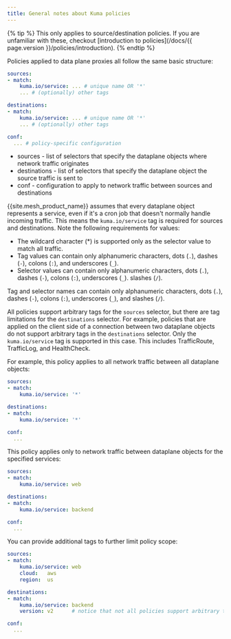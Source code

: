 ```yaml
---
title: General notes about Kuma policies
---
```


{% tip %}
This only applies to source/destination policies.
If you are unfamiliar with these, checkout [introduction to policies](/docs/{{ page.version }}/policies/introduction).
{% endtip %}

Policies applied to data plane proxies all follow the same basic structure:

```yaml
sources:
- match:
    kuma.io/service: ... # unique name OR '*'
    ... # (optionally) other tags

destinations:
- match:
    kuma.io/service: ... # unique name OR '*'
    ... # (optionally) other tags

conf:
  ... # policy-specific configuration
```

* sources - list of selectors that specify the dataplane objects where network traffic originates
* destinations - list of selectors that specify the dataplane object the source traffic is sent to
* conf - configuration to apply to network traffic between sources and destinations

{{site.mesh_product_name}} assumes that every dataplane object represents a service, even if it's a cron job that doesn't normally handle incoming traffic. This means the `kuma.io/service` tag is required for sources and destinations. Note the following requirements for values:

* The wildcard character (*) is supported only as the selector value to match all traffic.
* Tag values can contain only alphanumeric characters, dots (`.`), dashes (`-`), colons (`:`), and underscores (`_`).
* Selector values can contain only alphanumeric characters, dots (`.`), dashes (`-`), colons (`:`), underscores (`_`). slashes (`/`).

Tag and selector names can contain only alphanumeric characters, dots (`.`), dashes (`-`), colons (`:`), underscores (`_`), and slashes (`/`).

All policies support arbitrary tags for the `sources` selector, but there are tag limitations for the `destinations` selector. For example, policies that are applied on the client side of a connection between two dataplane objects do not support arbitrary tags in the `destinations` selector. Only the `kuma.io/service` tag is supported in this case. This includes TrafficRoute, TrafficLog, and HealthCheck.

For example, this policy applies to all network traffic between all dataplane objects:

```yaml
sources:
- match:
    kuma.io/service: '*'

destinations:
- match:
    kuma.io/service: '*'

conf:
  ...
```

This policy applies only to network traffic between dataplane objects for the specified services:

```yaml
sources:
- match:
    kuma.io/service: web

destinations:
- match:
    kuma.io/service: backend

conf:
  ...
```

You can provide additional tags to further limit policy scope:

```yaml
sources:
- match:
    kuma.io/service: web
    cloud:   aws
    region:  us

destinations:
- match:
    kuma.io/service: backend
    version: v2      # notice that not all policies support arbitrary tags in `destinations` selectors

conf:
  ...
```
